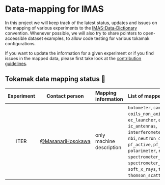 # Data-mapping for IMAS

In this project we will keep track of the latest status, updates and issues on the mapping of various experiments 
to the [IMAS-Data-Dictionary](https://github.com/iterorganization/IMAS-Data-Dictionary) convention.
Whenever possible, we will also try to share pointers to open-accessible dataset examples, to allow code testing 
for various tokamak configurations. 

If you want to update the information for a given experiment or if you find issues in the mapped data, please 
first take look at the [contribution guidelines](CONTRIBUTING.md).



## Tokamak data mapping status :construction:

| Experiment | Contact person | Mapping information | List of mapped IDSs |
|:----------:|:--------------:|:--------------------|:--------------------|
| ITER | [@MasanariHosokawa](https://github.com/MasanariHosokawa) | only machine description | `bolometer`, `camera_visible`, `coils_non_axisymmetric`, `ec_launcher`, `ece`, `ic_antennas`, `interferometer`, `magnetics`, `nbi`, `neutron_diagnostic`, `pf_active`, `pf_passive`, `polarimeter`, `refractometer`, `spectrometer_visible`, `spectrometer_x_ray_crystal`, `soft_x_rays`, `tf`, `thomson_scattering`, `wall` |
